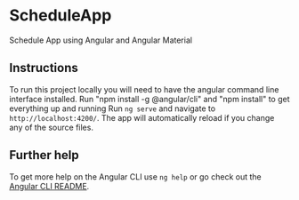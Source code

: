 # ScheduleApp

Schedule App using Angular and Angular Material

## Instructions

To run this project locally you will need to have the angular command line interface installed.
Run "npm install -g @angular/cli" and "npm install" to get everything up and running
Run `ng serve` and navigate to `http://localhost:4200/`. The app will automatically reload if you change any of the source files.

## Further help

To get more help on the Angular CLI use `ng help` or go check out the [Angular CLI README](https://github.com/angular/angular-cli/blob/master/README.md).
